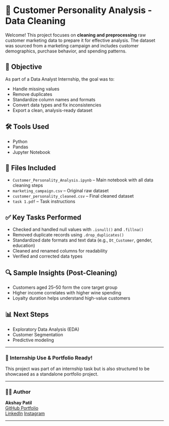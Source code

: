 # 🧼 Customer Personality Analysis - Data Cleaning

Welcome! This project focuses on **cleaning and preprocessing** raw customer marketing data to prepare it for effective analysis. The dataset was sourced from a marketing campaign and includes customer demographics, purchase behavior, and spending patterns.

## 📌 Objective
As part of a Data Analyst Internship, the goal was to:
- Handle missing values
- Remove duplicates
- Standardize column names and formats
- Convert data types and fix inconsistencies
- Export a clean, analysis-ready dataset

## 🛠️ Tools Used
- Python
- Pandas
- Jupyter Notebook

## 📂 Files Included
- `Customer_Personality_Analysis.ipynb` – Main notebook with all data cleaning steps
- `marketing_campaign.csv` – Original raw dataset
- `customer_personality_cleaned.csv` – Final cleaned dataset
- `task 1.pdf` – Task instructions

## ✅ Key Tasks Performed
- Checked and handled null values with `.isnull()` and `.fillna()`
- Removed duplicate records using `.drop_duplicates()`
- Standardized date formats and text data (e.g., `Dt_Customer`, gender, education)
- Cleaned and renamed columns for readability
- Verified and corrected data types

## 🔍 Sample Insights (Post-Cleaning)
- Customers aged 25–50 form the core target group
- Higher income correlates with higher wine spending
- Loyalty duration helps understand high-value customers

## 📊 Next Steps
- Exploratory Data Analysis (EDA)
- Customer Segmentation
- Predictive modeling

---

### 💼 Internship Use & Portfolio Ready!
This project was part of an internship task but is also structured to be showcased as a standalone portfolio project.

---

### 👨‍💻 Author
**Akshay Patil**  
[GitHub Portfolio](https://github.com/xpatilakshay)  
[LinkedIn](https://www.linkedin.com/in/xpatilakshay/)
[Instagram](https://instagram.com/xpatilakshay)

---
